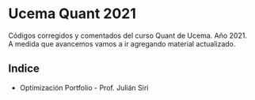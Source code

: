 #   Ucema Quant 2021  

Códigos corregidos y comentados del curso Quant de Ucema. Año 2021.  
A medida que avancemos vamos a ir agregando material actualizado.  
  
## Indice  
  * Optimización Portfolio - Prof. Julián Siri  
  